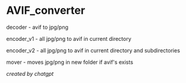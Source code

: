 # AVIF_converter
decoder - avif to jpg/png

encoder_v1 - all jpg/png to avif in current directory

encoder_v2 - all jpg/png to avif in current directory and subdirectories 

mover - moves jpg/png in new folder if avif's exists

*created by chatgpt*
